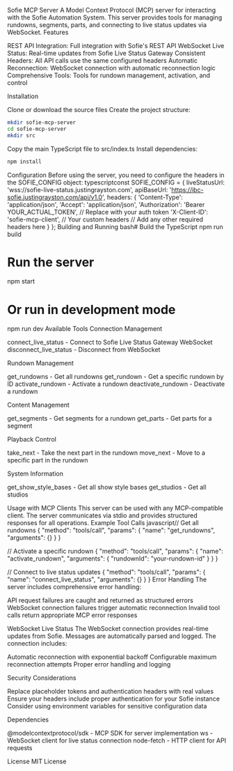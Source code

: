 Sofie MCP Server
A Model Context Protocol (MCP) server for interacting with the Sofie Automation System. This server provides tools for managing rundowns, segments, parts, and connecting to live status updates via WebSocket.
Features

REST API Integration: Full integration with Sofie's REST API
WebSocket Live Status: Real-time updates from Sofie Live Status Gateway
Consistent Headers: All API calls use the same configured headers
Automatic Reconnection: WebSocket connection with automatic reconnection logic
Comprehensive Tools: Tools for rundown management, activation, and control

Installation

Clone or download the source files
Create the project structure:

```bash
mkdir sofie-mcp-server
cd sofie-mcp-server
mkdir src
```

Copy the main TypeScript file to src/index.ts
Install dependencies:

```bash
npm install
```

Configuration
Before using the server, you need to configure the headers in the SOFIE_CONFIG object:
typescriptconst SOFIE_CONFIG = {
  liveStatusUrl: 'wss://sofie-live-status.justingrayston.com',
  apiBaseUrl: 'https://ibc-sofie.justingrayston.com/api/v1.0',
  headers: {
    'Content-Type': 'application/json',
    'Accept': 'application/json',
    'Authorization': 'Bearer YOUR_ACTUAL_TOKEN', // Replace with your auth token
    'X-Client-ID': 'sofie-mcp-client', // Your custom headers
    // Add any other required headers here
  }
};
Building and Running
bash# Build the TypeScript
npm run build

# Run the server
npm start

# Or run in development mode
npm run dev
Available Tools
Connection Management

connect_live_status - Connect to Sofie Live Status Gateway WebSocket
disconnect_live_status - Disconnect from WebSocket

Rundown Management

get_rundowns - Get all rundowns
get_rundown - Get a specific rundown by ID
activate_rundown - Activate a rundown
deactivate_rundown - Deactivate a rundown

Content Management

get_segments - Get segments for a rundown
get_parts - Get parts for a segment

Playback Control

take_next - Take the next part in the rundown
move_next - Move to a specific part in the rundown

System Information

get_show_style_bases - Get all show style bases
get_studios - Get all studios

Usage with MCP Clients
This server can be used with any MCP-compatible client. The server communicates via stdio and provides structured responses for all operations.
Example Tool Calls
javascript// Get all rundowns
{
  "method": "tools/call",
  "params": {
    "name": "get_rundowns",
    "arguments": {}
  }
}

// Activate a specific rundown
{
  "method": "tools/call",
  "params": {
    "name": "activate_rundown",
    "arguments": {
      "rundownId": "your-rundown-id"
    }
  }
}

// Connect to live status updates
{
  "method": "tools/call",
  "params": {
    "name": "connect_live_status",
    "arguments": {}
  }
}
Error Handling
The server includes comprehensive error handling:

API request failures are caught and returned as structured errors
WebSocket connection failures trigger automatic reconnection
Invalid tool calls return appropriate MCP error responses

WebSocket Live Status
The WebSocket connection provides real-time updates from Sofie. Messages are automatically parsed and logged. The connection includes:

Automatic reconnection with exponential backoff
Configurable maximum reconnection attempts
Proper error handling and logging

Security Considerations

Replace placeholder tokens and authentication headers with real values
Ensure your headers include proper authentication for your Sofie instance
Consider using environment variables for sensitive configuration data

Dependencies

@modelcontextprotocol/sdk - MCP SDK for server implementation
ws - WebSocket client for live status connection
node-fetch - HTTP client for API requests

License
MIT License